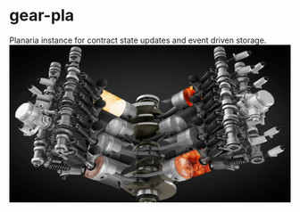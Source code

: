 # gear-pla
Planaria instance for contract state updates and event driven storage.
![engine](engine.jpg)
